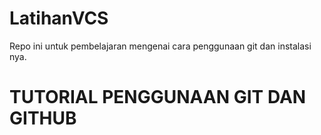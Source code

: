 # LatihanVCS
Repo ini untuk pembelajaran mengenai cara penggunaan git dan instalasi nya.

# TUTORIAL PENGGUNAAN GIT DAN GITHUB
